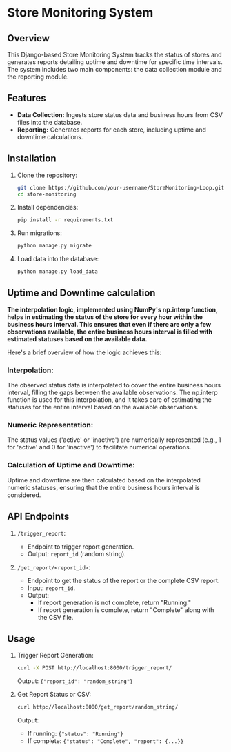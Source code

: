 # Store Monitoring System

## Overview

This Django-based Store Monitoring System tracks the status of stores and generates reports detailing uptime and downtime for specific time intervals. The system includes two main components: the data collection module and the reporting module.

## Features

- **Data Collection:** Ingests store status data and business hours from CSV files into the database.
- **Reporting:** Generates reports for each store, including uptime and downtime calculations.

## Installation

1. Clone the repository:

    ```bash
    git clone https://github.com/your-username/StoreMonitoring-Loop.git
    cd store-monitoring
    ```

2. Install dependencies:

    ```bash
    pip install -r requirements.txt
    ```

3. Run migrations:

    ```bash
    python manage.py migrate
    ```

4. Load data into the database:

    ```bash
    python manage.py load_data
    ```

## Uptime and Downtime calculation 

**The interpolation logic, implemented using NumPy's np.interp function, helps in estimating the status of the store for every hour within the business hours interval. This ensures that even if there are only a few observations available, the entire business hours interval is filled with estimated statuses based on the available data.**

Here's a brief overview of how the logic achieves this:

### Interpolation:

The observed status data is interpolated to cover the entire business hours interval, filling the gaps between the available observations.
The np.interp function is used for this interpolation, and it takes care of estimating the statuses for the entire interval based on the available observations.

### Numeric Representation:

The status values ('active' or 'inactive') are numerically represented (e.g., 1 for 'active' and 0 for 'inactive') to facilitate numerical operations.

### Calculation of Uptime and Downtime:

Uptime and downtime are then calculated based on the interpolated numeric statuses, ensuring that the entire business hours interval is considered.

## API Endpoints

1. `/trigger_report`:
    - Endpoint to trigger report generation.
    - Output: `report_id` (random string).

2. `/get_report/<report_id>`:
    - Endpoint to get the status of the report or the complete CSV report.
    - Input: `report_id`.
    - Output:
        - If report generation is not complete, return "Running."
        - If report generation is complete, return "Complete" along with the CSV file.

## Usage

1. Trigger Report Generation:

    ```bash
    curl -X POST http://localhost:8000/trigger_report/
    ```

    Output: `{"report_id": "random_string"}`

2. Get Report Status or CSV:

    ```bash
    curl http://localhost:8000/get_report/random_string/
    ```

    Output:
    - If running: `{"status": "Running"}`
    - If complete: `{"status": "Complete", "report": {...}}`
